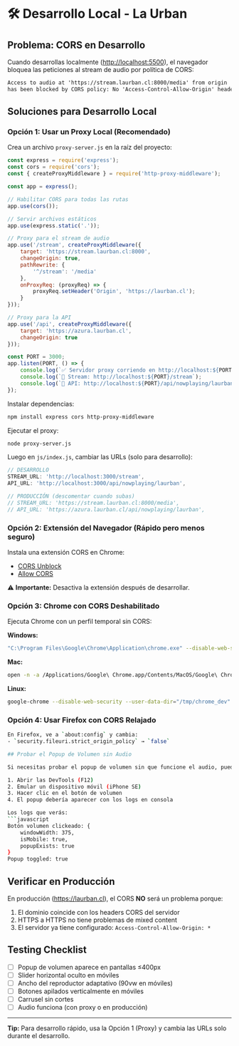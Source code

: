 # 🛠️ Desarrollo Local - La Urban

## Problema: CORS en Desarrollo

Cuando desarrollas localmente (<http://localhost:5500>), el navegador bloquea las peticiones al stream de audio por política de CORS:

```html
Access to audio at 'https://stream.laurban.cl:8000/media' from origin 'http://192.168.50.16:5500' 
has been blocked by CORS policy: No 'Access-Control-Allow-Origin' header is present on the requested resource.
```

## Soluciones para Desarrollo Local

### Opción 1: Usar un Proxy Local (Recomendado)

Crea un archivo `proxy-server.js` en la raíz del proyecto:

```javascript
const express = require('express');
const cors = require('cors');
const { createProxyMiddleware } = require('http-proxy-middleware');

const app = express();

// Habilitar CORS para todas las rutas
app.use(cors());

// Servir archivos estáticos
app.use(express.static('.'));

// Proxy para el stream de audio
app.use('/stream', createProxyMiddleware({
    target: 'https://stream.laurban.cl:8000',
    changeOrigin: true,
    pathRewrite: {
        '^/stream': '/media'
    },
    onProxyReq: (proxyReq) => {
        proxyReq.setHeader('Origin', 'https://laurban.cl');
    }
}));

// Proxy para la API
app.use('/api', createProxyMiddleware({
    target: 'https://azura.laurban.cl',
    changeOrigin: true
}));

const PORT = 3000;
app.listen(PORT, () => {
    console.log(`✅ Servidor proxy corriendo en http://localhost:${PORT}`);
    console.log(`🎵 Stream: http://localhost:${PORT}/stream`);
    console.log(`📡 API: http://localhost:${PORT}/api/nowplaying/laurban`);
});
```

Instalar dependencias:

```bash
npm install express cors http-proxy-middleware
```

Ejecutar el proxy:

```bash
node proxy-server.js
```

Luego en `js/index.js`, cambiar las URLs (solo para desarrollo):

```javascript
// DESARROLLO
STREAM_URL: 'http://localhost:3000/stream',
API_URL: 'http://localhost:3000/api/nowplaying/laurban',

// PRODUCCIÓN (descomentar cuando subas)
// STREAM_URL: 'https://stream.laurban.cl:8000/media',
// API_URL: 'https://azura.laurban.cl/api/nowplaying/laurban',
```

### Opción 2: Extensión del Navegador (Rápido pero menos seguro)

Instala una extensión CORS en Chrome:

- [CORS Unblock](https://chrome.google.com/webstore/detail/cors-unblock)
- [Allow CORS](https://chrome.google.com/webstore/detail/allow-cors-access-control)

⚠️ **Importante:** Desactiva la extensión después de desarrollar.

### Opción 3: Chrome con CORS Deshabilitado

Ejecuta Chrome con un perfil temporal sin CORS:

**Windows:**

```bash
"C:\Program Files\Google\Chrome\Application\chrome.exe" --disable-web-security --user-data-dir="C:\temp\chrome_dev"
```

**Mac:**

```bash
open -n -a /Applications/Google\ Chrome.app/Contents/MacOS/Google\ Chrome --args --user-data-dir="/tmp/chrome_dev" --disable-web-security
```

**Linux:**

```bash
google-chrome --disable-web-security --user-data-dir="/tmp/chrome_dev"
```

### Opción 4: Usar Firefox con CORS Relajado

```bash
En Firefox, ve a `about:config` y cambia:
- `security.fileuri.strict_origin_policy` → `false`

## Probar el Popup de Volumen sin Audio

Si necesitas probar el popup de volumen sin que funcione el audio, puedes:

1. Abrir las DevTools (F12)
2. Emular un dispositivo móvil (iPhone SE)
3. Hacer clic en el botón de volumen
4. El popup debería aparecer con los logs en consola

Los logs que verás:
```javascript
Botón volumen clickeado: {
    windowWidth: 375,
    isMobile: true,
    popupExists: true
}
Popup toggled: true
```

## Verificar en Producción

En producción (<https://laurban.cl>), el CORS **NO** será un problema porque:

1. El dominio coincide con los headers CORS del servidor
2. HTTPS a HTTPS no tiene problemas de mixed content
3. El servidor ya tiene configurado: `Access-Control-Allow-Origin: *`

## Testing Checklist

- [ ] Popup de volumen aparece en pantallas ≤400px
- [ ] Slider horizontal oculto en móviles
- [ ] Ancho del reproductor adaptativo (90vw en móviles)
- [ ] Botones apilados verticalmente en móviles
- [ ] Carrusel sin cortes
- [ ] Audio funciona (con proxy o en producción)

---

**Tip:** Para desarrollo rápido, usa la Opción 1 (Proxy) y cambia las URLs solo durante el desarrollo.

